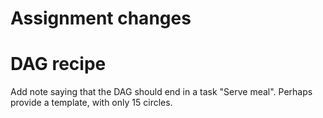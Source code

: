 # Assignment changes

# DAG recipe

Add note saying that the DAG should end in a task "Serve meal".  Perhaps provide a template, with only 15 circles.
